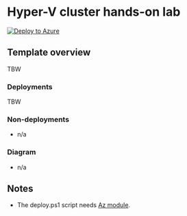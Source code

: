 # Hyper-V cluster hands-on lab

[![Deploy to Azure](https://aka.ms/deploytoazurebutton)](https://portal.azure.com/#create/Microsoft.Template/uri/https%3A%2F%2Fraw.githubusercontent.com%2Ftksh164%2Fazure-demo-scripts-templates%2Fmaster%2Farm-templates%2Fwsfc-hv-handson-lab%2Ftemplate.json/createUIDefinitionUri/https%3A%2F%2Fraw.githubusercontent.com%2Ftksh164%2Fazure-demo-scripts-templates%2Fmaster%2Farm-templates%2Fwsfc-hv-handson-lab%2FcreateUiDefinition.json)

## Template overview

TBW

### Deployments

TBW

### Non-deployments

- n/a

### Diagram

- n/a

## Notes

- The deploy.ps1 script needs [Az module](https://www.powershellgallery.com/packages/Az/).
